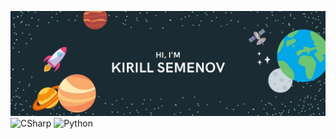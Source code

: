 
![Main Image](banner.jpg)
![CSharp](https://img.shields.io/badge/-CSharp-1a2b33?style=for-the-badge&logo=csharp&logoColor=47C5FB)
![Python](https://img.shields.io/badge/-Python-1a2b33?style=for-the-badge&logo=python&logoColor=ffcd41)

